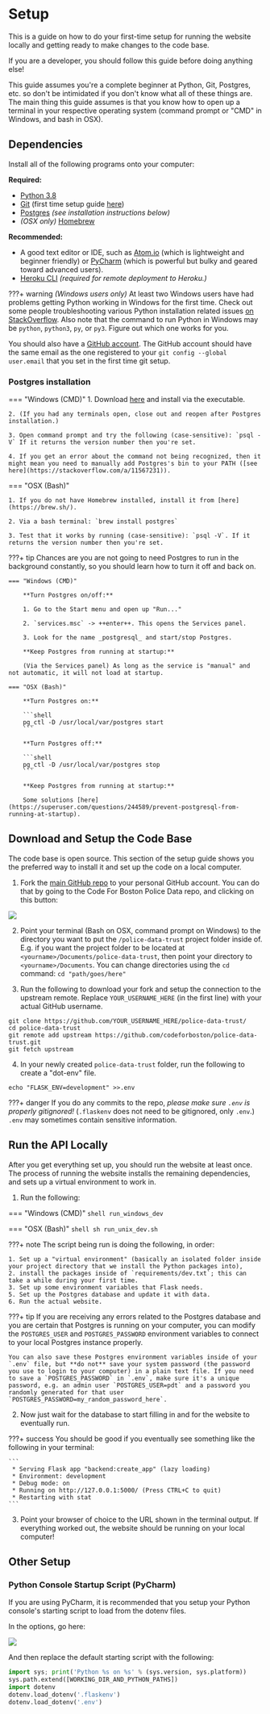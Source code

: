 # Setup

This is a guide on how to do your first-time setup for running the website locally and getting ready to make changes to the code base.

If you are a developer, you should follow this guide before doing anything else!

This guide assumes you're a complete beginner at Python, Git, Postgres, etc. so don't be intimidated if you don't know what all of these things are. The main thing this guide assumes is that you know how to open up a terminal in your respective operating system (command prompt or "CMD" in Windows, and bash in OSX).

## Dependencies

Install all of the following programs onto your computer:

**Required:**

- [Python 3.8](https://www.python.org/downloads/)
- [Git](https://git-scm.com/book/en/v2/Getting-Started-Installing-Git) (first time setup guide [here](https://git-scm.com/book/en/v2/Getting-Started-First-Time-Git-Setup))
- [Postgres](https://www.postgresql.org/) _(see installation instructions below)_
- _(OSX only)_ [Homebrew](https://brew.sh/)

**Recommended:**

- A good text editor or IDE, such as [Atom.io](https://atom.io/) (which is lightweight and beginner friendly) or [PyCharm](https://www.jetbrains.com/pycharm/) (which is powerful but bulky and geared toward advanced users).
- [Heroku CLI](https://devcenter.heroku.com/articles/heroku-cli) _(required for remote deployment to Heroku.)_

???+ warning
    _(Windows users only)_ At least two Windows users have had problems getting Python working in Windows for the first time. Check out some people troubleshooting various Python installation related issues [on StackOverflow](https://stackoverflow.com/questions/13596505/python-not-working-in-command-prompt). Also note that the command to run Python in Windows may be `python`, `python3`, `py`, or `py3`. Figure out which one works for you.

You should also have a [GitHub account](https://github.com/). The GitHub account should have the same email as the one registered to your `git config --global user.email` that you set in the first time git setup.

### Postgres installation

=== "Windows (CMD)"
    1. Download [here](https://www.postgresql.org/download/windows/) and install via the executable.
    
    2. (If you had any terminals open, close out and reopen after Postgres installation.)
    
    3. Open command prompt and try the following (case-sensitive): `psql -V` If it returns the version number then you're set.
    
    4. If you get an error about the command not being recognized, then it might mean you need to manually add Postgres's bin to your PATH ([see here](https://stackoverflow.com/a/11567231)).

=== "OSX (Bash)"

    1. If you do not have Homebrew installed, install it from [here](https://brew.sh/).
    
    2. Via a bash terminal: `brew install postgres`
    
    3. Test that it works by running (case-sensitive): `psql -V`. If it returns the version number then you're set.

???+ tip
    Chances are you are not going to need Postgres to run in the background constantly, so you should learn how to turn it off and back on.
    
    === "Windows (CMD)"
        
        **Turn Postgres on/off:**
        
        1. Go to the Start menu and open up "Run..."
        
        2. `services.msc` -> ++enter++. This opens the Services panel.
        
        3. Look for the name _postgresql_ and start/stop Postgres.
        
        **Keep Postgres from running at startup:**
        
        (Via the Services panel) As long as the service is "manual" and not automatic, it will not load at startup.
        
    === "OSX (Bash)"
        
        **Turn Postgres on:**
        
        ```shell
        pg_ctl -D /usr/local/var/postgres start
        ```
        
        **Turn Postgres off:**
        
        ```shell
        pg_ctl -D /usr/local/var/postgres stop
        ```
        
        **Keep Postgres from running at startup:**
        
        Some solutions [here](https://superuser.com/questions/244589/prevent-postgresql-from-running-at-startup).

## Download and Setup the Code Base

The code base is open source. This section of the setup guide shows you the preferred way to install it and set up the code on a local computer.

1. Fork the [main GitHub repo](https://github.com/codeforboston/police-data-trust/) to your personal GitHub account. You can do that by going to the Code For Boston Police Data repo, and clicking on this button:

![](img/setup-forking.png)

2. Point your terminal (Bash on OSX, command prompt on Windows) to the directory you want to put the `/police-data-trust` project folder inside of. E.g. if you want the project folder to be located at `<yourname>/Documents/police-data-trust`, then point your directory to `<yourname>/Documents`. You can change directories using the `cd` command: `cd "path/goes/here"`

3. Run the following to download your fork and setup the connection to the upstream remote. Replace `YOUR_USERNAME_HERE` (in the first line) with your actual GitHub username.

```shell
git clone https://github.com/YOUR_USERNAME_HERE/police-data-trust/
cd police-data-trust
git remote add upstream https://github.com/codeforboston/police-data-trust.git
git fetch upstream
```

4. In your newly created `police-data-trust` folder, run the following to create a "dot-env" file.

```shell
echo "FLASK_ENV=development" >>.env
```

???+ danger
    If you do any commits to the repo, _please make sure `.env` is properly gitignored!_ (`.flaskenv` does not need to be gitignored, only `.env`.) `.env` may sometimes contain sensitive information.

## Run the API Locally

After you get everything set up, you should run the website at least once. The process of running the website installs the remaining dependencies, and sets up a virtual environment to work in.

1. Run the following:

=== "Windows (CMD)"
    ```shell
    run_windows_dev
    ```

=== "OSX (Bash)"
    ```shell
    sh run_unix_dev.sh
    ```

???+ note
    The script being run is doing the following, in order:
    
    1. Set up a "virtual environment" (basically an isolated folder inside your project directory that we install the Python packages into),
    2. install the packages inside of `requirements/dev.txt`; this can take a while during your first time.
    3. Set up some environment variables that Flask needs.
    5. Set up the Postgres database and update it with data.
    6. Run the actual website.

???+ tip
    If you are receiving any errors related to the Postgres database and you are certain that Postgres is running on your computer, you can modify the `POSTGRES_USER` and `POSTGRES_PASSWORD` environment variables to connect to your local Postgres instance properly.
    
    You can also save these Postgres environment variables inside of your `.env` file, but **do not** save your system password (the password you use to login to your computer) in a plain text file. If you need to save a `POSTGRES_PASSWORD` in `.env`, make sure it's a unique password, e.g. an admin user `POSTGRES_USER=pdt` and a password you randomly generated for that user `POSTGRES_PASSWORD=my_random_password_here`.

2. Now just wait for the database to start filling in and for the website to eventually run.

???+ success
    You should be good if you eventually see something like the following in your terminal:
    
    ```
     * Serving Flask app "backend:create_app" (lazy loading)
     * Environment: development
     * Debug mode: on
     * Running on http://127.0.0.1:5000/ (Press CTRL+C to quit)
     * Restarting with stat
    ```

3. Point your browser of choice to the URL shown in the terminal output. If everything worked out, the website should be running on your local computer!

## Other Setup

### Python Console Startup Script (PyCharm)

If you are using PyCharm, it is recommended that you setup your Python console's starting script to load from the dotenv files.

In the options, go here:

![](img/setup-console.png)

And then replace the default starting script with the following:

```python
import sys; print('Python %s on %s' % (sys.version, sys.platform))
sys.path.extend([WORKING_DIR_AND_PYTHON_PATHS])
import dotenv
dotenv.load_dotenv('.flaskenv')
dotenv.load_dotenv('.env')
```
